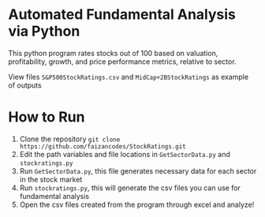 # Automated Fundamental Analysis via Python

This python program rates stocks out of 100 based on valuation, profitability, growth, and price performance metrics, relative to sector.


View files `S&P500StockRatings.csv` and `MidCap+2BStockRatings` as example of outputs

# How to Run

  1. Clone the repository `git clone https://github.com/faizancodes/StockRatings.git`
  2. Edit the path variables and file locations in `GetSectorData.py` and `stockratings.py` 
  3. Run `GetSectorData.py`, this file generates necessary data for each sector in the stock market
  4. Run `stockratings.py`, this will generate the csv files you can use for fundamental analysis
  5. Open the csv files created from the program through excel and analyze!

